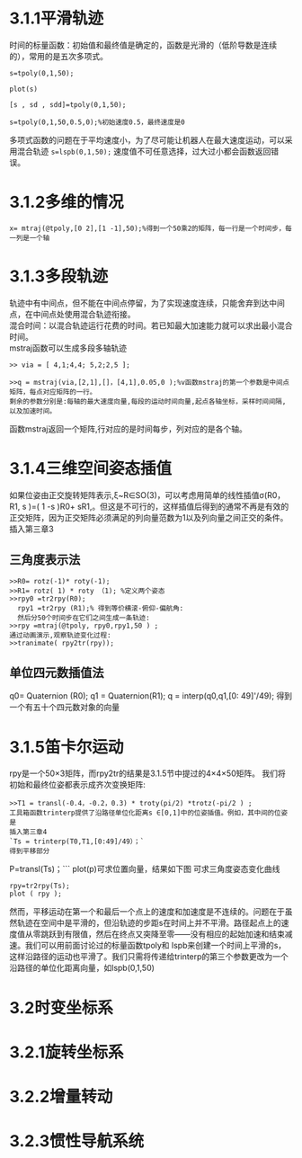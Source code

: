 # 3.1.1平滑轨迹 
时间的标量函数：初始值和最终值是确定的，函数是光滑的（低阶导数是连续的），常用的是五次多项式。  

```
s=tpoly(0,1,50);

plot(s)

[s , sd , sdd]=tpoly(0,1,50);

s=tpoly(0,1,50,0.5,0);%初始速度0.5，最终速度是0
```
多项式函数的问题在于平均速度小，为了尽可能让机器人在最大速度运动，可以采用混合轨迹
```s=lspb(0,1,50);```
速度值不可任意选择，过大过小都会函数返回错误。

# 3.1.2多维的情况  
```x= mtraj(@tpoly,[0 2],[1 -1],50);%得到一个50乘2的矩阵，每一行是一个时间步，每一列是一个轴```
# 3.1.3多段轨迹
轨迹中有中间点，但不能在中间点停留，为了实现速度连续，只能舍弃到达中间点，在中间点处使用混合轨迹衔接。  
混合时间：以混合轨迹运行花费的时间。若已知最大加速能力就可以求出最小混合时间。  
mstraj函数可以生成多段多轴轨迹
```
>> via = [ 4,1;4,4; 5,2;2,5 ];

>>q = mstraj(via,[2,1],[]，[4,1],0.05,0 );%v函数mstraj的第一个参数是中间点矩阵，每点对应矩阵的一行。
剩余的参数分别是:每轴的最大速度向量,每段的运动时间向量,起点各轴坐标，采样时间间隔,以及加速时间。
```
函数mstraj返回一个矩阵,行对应的是时间每步，列对应的是各个轴。
# 3.1.4三维空间姿态插值
如果位姿由正交旋转矩阵表示,ξ~R∈SO(3)，可以考虑用简单的线性插值σ(R0，R1, s )=( 1 -s )R0+ sR1,。但这是不可行的，这样插值后得到的通常不再是有效的正交矩阵，因为正交矩阵必须满足的列向量范数为1以及列向量之间正交的条件。  
插入第三章3  
## 三角度表示法
```
>>R0= rotz(-1)* roty(-1);
>>R1= rotz( 1) * roty （1); %定义两个姿态
>>rpy0 =tr2rpy(R0);  
  rpy1 =tr2rpy (R1);% 得到等价横滚-俯仰-偏航角:
  然后分50个时间步在它们之间生成一条轨迹:
>>rpy =mtraj(@tpoly, rpy0,rpy1,50 ) ;
通过动画演示,观察轨迹变化过程:
>>tranimate( rpy2tr(rpy));
```
## 单位四元数插值法  
q0= Quaternion (R0);
q1 = Quaternion(R1);
q = interp(q0,q1,[0: 49]'/49);
得到一个有五十个四元数对象的向量  
# 3.1.5笛卡尔运动  
rpy是一个50×3矩阵，而rpy2tr的结果是3.1.5节中提过的4×4×50矩阵。
我们将初始和最终位姿都表示成齐次变换矩阵:
```>>T0= transl(0.4,0.2,0* trotx(pi);
>>T1 = transl(-0.4，-0.2，0.3) * troty(pi/2) *trotz(-pi/2 ) ;
工具箱函数trinterp提供了沿路径单位化距离s ∈[0,1]中的位姿插值。例如，其中间的位姿是
插入第三章4  
`Ts = trinterp(T0,T1,[0:49]/49）；`
得到平移部分
```
P=transl(Ts)；```
plot(p)可求位置向量，结果如下图
可求三角度姿态变化曲线
```
rpy=tr2rpy(Ts);
plot ( rpy );
```

然而，平移运动在第一个和最后一个点上的速度和加速度是不连续的。问题在于虽然轨迹在空间中是平滑的，但沿轨迹的步距s在时间上并不平滑。路径起点上的速度值从零跳跃到有限值，然后在终点又突降至零——没有相应的起始加速和结束减速。我们可以用前面讨论过的标量函数tpoly和 lspb来创建一个时间上平滑的s，这样沿路径的运动也平滑了。我们只需将传递给trinterp的第三个参数更改为一个沿路径的单位化距离向量，如lspb(0,1,50)

# 3.2时变坐标系  

# 3.2.1旋转坐标系  

# 3.2.2增量转动  

# 3.2.3惯性导航系统  
